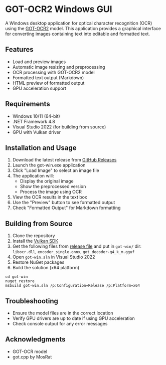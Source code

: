 
# GOT-OCR2 Windows GUI

A Windows desktop application for optical character recognition (OCR) using the [GOT-OCR2](https://huggingface.co/stepfun-ai/GOT-OCR2_0) model. This application provides a graphical interface for converting images containing text into editable and formatted text.

## Features

- Load and preview images
- Automatic image resizing and preprocessing
- OCR processing with GOT-OCR2 model
- Formatted text output (Markdown)
- HTML preview of formatted output
- GPU acceleration support

## Requirements

- Windows 10/11 (64-bit)
- .NET Framework 4.8
- Visual Studio 2022 (for building from source)
- GPU with Vulkan driver

## Installation and Usage

1. Download the latest release from [GitHub Releases](https://github.com/zf3/got-ocr-ui/releases)
2. Launch the got-win.exe application
3. Click "Load Image" to select an image file
4. The application will:
   - Display the original image
   - Show the preprocessed version
   - Process the image using OCR
5. View the OCR results in the text box
6. Use the "Preview" button to see formatted output
7. Check "Formatted Output" for Markdown formatting

## Building from Source

1. Clone the repository
2. Install the [Vulkan SDK](https://www.lunarg.com/vulkan-sdk/)
3. Get the following files from [release file](https://github.com/zf3/got-ocr-ui/releases) and put in `got-win/` dir: `libocr.dll`, `encoder_single.onnx`, `got_decoder-q4_k_m.gguf`
4. Open `got-win.sln` in Visual Studio 2022
5. Restore NuGet packages
6. Build the solution (x64 platform)

```
cd got-win
nuget restore
msbuild got-win.sln /p:Configuration=Release /p:Platform=x64
```

## Troubleshooting

- Ensure the model files are in the correct location
- Verify GPU drivers are up to date if using GPU acceleration
- Check console output for any error messages

## Acknowledgments

- GOT-OCR model
- got.cpp by MosRat


